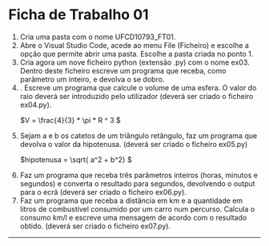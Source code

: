 <h1>Ficha de Trabalho 01</h1>

<ol>
<li> Cria uma pasta com o nome UFCD10793_FT01.</li>

<li> Abre o Visual Studio Code, acede ao menu File (Ficheiro) e escolhe a opção que permite abrir uma pasta. Escolhe a pasta criada no ponto 1.
</li>

<li> Cria agora um nove ficheiro python (extensão .py) com o nome ex03.
Dentro deste ficheiro escreve um programa que receba, como parâmetro um inteiro, e
devolva o se dobro.
</li>

<li>. Escreve um programa que calcule o volume de uma esfera. O valor do raio deverá ser introduzido pelo utilizador (deverá ser criado o ficheiro ex04.py). 


$V = \frac{4}{3} * \pi * R ^ 3 $
</li>

<li> Sejam a e b os catetos de um triângulo retângulo, faz um programa que devolva o valor da hipotenusa. (deverá ser criado o ficheiro ex05.py)

$hipotenusa = \sqrt{ a^2 + b^2} $ 

</li>

<li> Faz um programa que receba três parâmetros inteiros (horas, minutos e segundos) e converta o resultado para segundos, devolvendo o output para o ecrã (deverá ser criado o ficheiro ex06.py).
</li>

<li> Faz um programa que receba a distância em km e a quantidade em litros de
combustível consumido por um carro num percurso. Calcula o consumo km/l e escreve
uma mensagem de acordo com o resultado obtido. (deverá ser criado o ficheiro
ex07.py).
</li>

</ol>
<hr>


